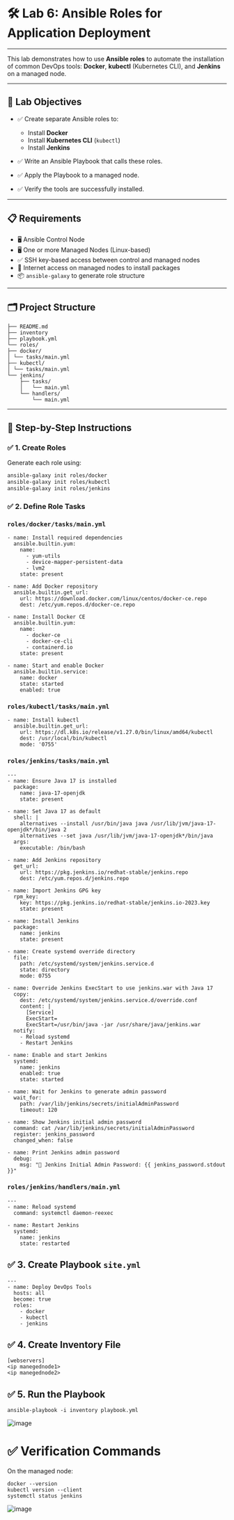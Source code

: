 # 🛠️ Lab 6: Ansible Roles for Application Deployment

---

This lab demonstrates how to use **Ansible roles** to automate the installation of common DevOps tools: **Docker**, **kubectl** (Kubernetes CLI), and **Jenkins** on a managed node.

---

## 🎯 Lab Objectives

- ✅ Create separate Ansible roles to:
  - Install **Docker**
  - Install **Kubernetes CLI** (`kubectl`)
  - Install **Jenkins**

- ✅ Write an Ansible Playbook that calls these roles.
- ✅ Apply the Playbook to a managed node.
- ✅ Verify the tools are successfully installed.

---

## 📋 Requirements

- 🖥️ Ansible Control Node
- 🖥️ One or more Managed Nodes (Linux-based)
- ✅ SSH key-based access between control and managed nodes
- 📡 Internet access on managed nodes to install packages
- 📦 `ansible-galaxy` to generate role structure

---

## 🗂️ Project Structure
```
├── README.md
├── inventory
├── playbook.yml
└── roles/
├── docker/
│ └── tasks/main.yml
├── kubectl/
│ └── tasks/main.yml
└── jenkins/
    ├── tasks/
    │   └── main.yml
    └── handlers/
        └── main.yml
```
---

## 🧾 Step-by-Step Instructions

### ✅ 1. Create Roles

Generate each role using:

```bash
ansible-galaxy init roles/docker
ansible-galaxy init roles/kubectl
ansible-galaxy init roles/jenkins
```
### ✅ 2. Define Role Tasks
### `roles/docker/tasks/main.yml`
```
- name: Install required dependencies
  ansible.builtin.yum:
    name:
      - yum-utils
      - device-mapper-persistent-data
      - lvm2
    state: present

- name: Add Docker repository
  ansible.builtin.get_url:
    url: https://download.docker.com/linux/centos/docker-ce.repo
    dest: /etc/yum.repos.d/docker-ce.repo

- name: Install Docker CE
  ansible.builtin.yum:
    name:
      - docker-ce
      - docker-ce-cli
      - containerd.io
    state: present

- name: Start and enable Docker
  ansible.builtin.service:
    name: docker
    state: started
    enabled: true
```
### `roles/kubectl/tasks/main.yml`

```
- name: Install kubectl
  ansible.builtin.get_url:
    url: https://dl.k8s.io/release/v1.27.0/bin/linux/amd64/kubectl
    dest: /usr/local/bin/kubectl
    mode: '0755'

```

### `roles/jenkins/tasks/main.yml`
```
---
- name: Ensure Java 17 is installed
  package:
    name: java-17-openjdk
    state: present

- name: Set Java 17 as default
  shell: |
    alternatives --install /usr/bin/java java /usr/lib/jvm/java-17-openjdk*/bin/java 2
    alternatives --set java /usr/lib/jvm/java-17-openjdk*/bin/java
  args:
    executable: /bin/bash

- name: Add Jenkins repository
  get_url:
    url: https://pkg.jenkins.io/redhat-stable/jenkins.repo
    dest: /etc/yum.repos.d/jenkins.repo

- name: Import Jenkins GPG key
  rpm_key:
    key: https://pkg.jenkins.io/redhat-stable/jenkins.io-2023.key
    state: present

- name: Install Jenkins
  package:
    name: jenkins
    state: present

- name: Create systemd override directory
  file:
    path: /etc/systemd/system/jenkins.service.d
    state: directory
    mode: 0755

- name: Override Jenkins ExecStart to use jenkins.war with Java 17
  copy:
    dest: /etc/systemd/system/jenkins.service.d/override.conf
    content: |
      [Service]
      ExecStart=
      ExecStart=/usr/bin/java -jar /usr/share/java/jenkins.war
  notify:
    - Reload systemd
    - Restart Jenkins

- name: Enable and start Jenkins
  systemd:
    name: jenkins
    enabled: true
    state: started

- name: Wait for Jenkins to generate admin password
  wait_for:
    path: /var/lib/jenkins/secrets/initialAdminPassword
    timeout: 120

- name: Show Jenkins initial admin password
  command: cat /var/lib/jenkins/secrets/initialAdminPassword
  register: jenkins_password
  changed_when: false

- name: Print Jenkins admin password
  debug:
    msg: "🔐 Jenkins Initial Admin Password: {{ jenkins_password.stdout }}"
```
### `roles/jenkins/handlers/main.yml`
```
---
- name: Reload systemd
  command: systemctl daemon-reexec

- name: Restart Jenkins
  systemd:
    name: jenkins
    state: restarted

```

## ✅ 3. Create Playbook `site.yml`
```
---
- name: Deploy DevOps Tools
  hosts: all
  become: true
  roles:
    - docker
    - kubectl
    - jenkins
```
## ✅ 4. Create Inventory File
```
[webservers]
<ip manegednode1>
<ip manegednode2>
```
## ✅ 5. Run the Playbook
```
ansible-playbook -i inventory playbook.yml
```
![image](https://github.com/user-attachments/assets/9afb9bf3-7c0c-46c1-ad17-ad6ece2cfb85)

# ✅ Verification Commands
On the managed node:
```
docker --version
kubectl version --client
systemctl status jenkins
```
![image](https://github.com/user-attachments/assets/e3cc9d54-69e2-464f-ad29-d270b29f656f)


